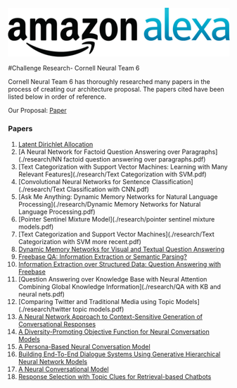 ![Stabl logo](./research/logo.png)

#Challenge Research- Cornell Neural Team 6


Cornell Neural Team 6 has thoroughly researched many papers in the process of creating our architecture proposal. The papers cited have been listed below in order of reference.

Our Proposal: [Paper](https://github.com/Renmusxd/Alexa-Challenge/blob/master/latex/prop.pdf) 

### Papers 

1. [Latent Dirichlet Allocation](./research/Latent-dirichlet-allocation.pdf)
2. [A Neural Network for Factoid Question Answering over Paragraphs](./research/NN factoid question answering over paragraphs.pdf)
3. [Text Categorization with Support Vector Machines: Learning with Many Relevant Features](./research/Text Categorization with SVM.pdf)
4. [Convolutional Neural Networks for Sentence Classification](./research/Text Classification with CNN.pdf)
5. [Ask Me Anything: Dynamic Memory Networks for Natural Language Processing](./research/Dynamic Memory Networks for Natural Language Processing.pdf)
6. [Pointer Sentinel Mixture Model](./research/pointer sentinel mixture models.pdf)
7. [Text Categorization and Support Vector Machines](./research/Text Categorization with SVM more recent.pdf)
8. [Dynamic Memory Networks for Visual and Textual Question Answering](./research/DMN+.pdf)
9. [Freebase QA: Information Extraction or Semantic Parsing?](./research/yao-ie-sp-acl2014.pdf)
10. [Information Extraction over Structured Data: Question Answering with Freebase](./research/yao-jacana-freebase-acl2014.pdf)
11. [Question Answering over Knowledge Base with Neural Attention Combining Global Knowledge Information](./research/QA with KB and neural nets.pdf)
12. [Comparing Twitter and Traditional Media using Topic Models](./research/twitter topic models.pdf)
13. [A Neural Network Approach to Context-Sensitive Generation of Conversational Responses](./research/1506.06714v1.pdf)
14. [A Diversity-Promoting Objective Function for Neural Conversation Models](./research/1510.03055v3.pdf)
15. [A Persona-Based Neural Conversation Model](./research/1603.06155v2.pdf)
16. [Building End-To-End Dialogue Systems
Using Generative Hierarchical Neural Network Models](./research/1507.04808v3.pdf)
17. [A Neural Conversational Model](./research/1506.05869v3.pdf)
18. [Response Selection with Topic Clues for Retrieval-based Chatbots](./research/1605.00090v3.pdf)